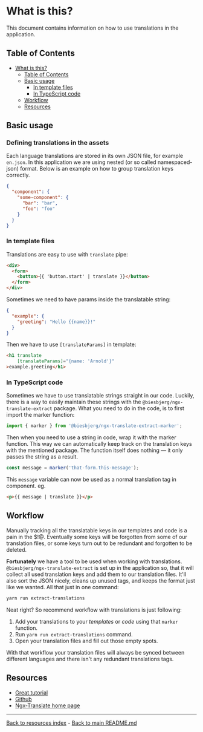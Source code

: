 # What is this?

This document contains information on how to use translations in the application.

## Table of Contents

* [What is this?](#what-is-this)
   * [Table of Contents](#table-of-contents)
   * [Basic usage](#basic-usage)
      * [In template files](#in-template-files)
      * [In TypeScript code](#in-typescript-code)
   * [Workflow](#workflow)
   * [Resources](#resources)

## Basic usage

### Defining translations in the assets

Each language translations are stored in its own JSON file, for example
`en.json`. In this application we are using nested (or so called
namespaced-json) format. Below is an example on how to group translation keys
correctly.

```json
{
  "component": {
    "some-component": {
      "bar": "bar",
      "foo": "foo"
    }
  }
}
```

### In template files

Translations are easy to use with `translate` pipe:

```html
<div>
  <form>
    <button>{{ 'button.start' | translate }}</button>
  </form>
</div>
```

Sometimes we need to have params inside the translatable string:

```json
{
  "example": {
    "greeting": "Hello {{name}}!"
  }
}
```

Then we have to use `[translateParams]` in template:

```html
<h1 translate
    [translateParams]="{name: 'Arnold'}"
>example.greeting</h1>
```

### In TypeScript code

Sometimes we have to use translatable strings straight in our code. Luckily,
there is a way to easily maintain these strings with the
`@biesbjerg/ngx-translate-extract` package. What you need to do in the code, is
to first import the marker function:

```typescript
import { marker } from '@biesbjerg/ngx-translate-extract-marker';
```

Then when you need to use a string in code, wrap it with the marker function.
This way we can automatically keep track on the translation keys with the
mentioned package. The function itself does nothing — it only passes the string
as a result.

```typescript
const message = marker('that-form.this-message');
```

This `message` variable can now be used as a normal translation tag in
component. eg.

```html
<p>{{ message | translate }}</p>
```

## Workflow

Manually tracking all the translatable keys in our templates and code is a pain
in the $!@. Eventually some keys will be forgotten from some of our translation
files, or some keys turn out to be redundant and forgotten to be deleted.

**Fortunately** we have a tool to be used when working with translations.
`@biesbjerg/ngx-translate-extract` is set up in the application so, that it
will collect all used translation keys and add them to our translation files.
It'll also sort the JSON nicely, cleans up unused tags, and keeps the format
just like we wanted. All that just in one command:

```bash
yarn run extract-translations
```

Neat right? So recommend workflow with translations is just following:

1. Add your translations to your _templates_ or _code_ using that `marker`
   function.
1. Run `yarn run extract-translations` command.
1. Open your translation files and fill out those empty spots.

With that workflow your translation files will always be synced between
different languages and there isn't any redundant translations tags.

## Resources

* [Great tutorial](https://www.codeandweb.com/babeledit/tutorials/how-to-translate-your-angular7-app-with-ngx-translate)
* [Github](https://github.com/ngx-translate/core)
* [Ngx-Translate home page](http://www.ngx-translate.com/)

---

[Back to resources index](README.md) - [Back to main README.md](../README.md)
